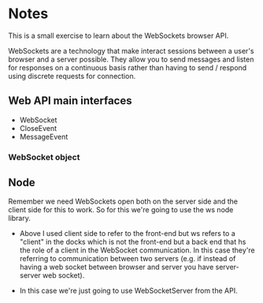 # Notes

This is a small exercise to learn about the WebSockets browser API.

WebSockets are a technology that make interact sessions between a user's browser and a server possible. They allow you to send messages and listen for responses on a continuous basis rather than having to send / respond using discrete requests for connection.

## Web API main interfaces

- WebSocket
- CloseEvent
- MessageEvent

### WebSocket object

## Node

Remember we need WebSockets open both on the server side and the client side for this to work. So for this we're going to use the ws node library.

- Above I used client side to refer to the front-end but ws refers to a "client" in the docks which is not the front-end but a back end that hs the role of a client in the WebSocket communication. In this case they're referring to communication between two servers (e.g. if instead of having a web socket between browser and server you have server-server web socket).

- In this case we're just going to use WebSocketServer from the API.
